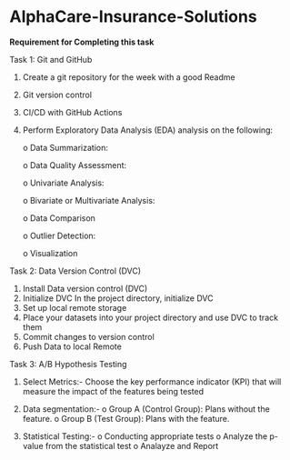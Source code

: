 # AlphaCare-Insurance-Solutions
**Requirement for Completing this task**

Task 1: Git and GitHub

  1. Create a git repository for the week with a good Readme
  2. Git version control
  3. CI/CD with GitHub Actions
  4. Perform Exploratory Data Analysis (EDA) analysis on the following:
     
      o	 Data Summarization:
          
      o	Data Quality Assessment:
         
      o	Univariate Analysis:

      o	Bivariate or Multivariate Analysis:

      o	Data Comparison
     
      o	Outlier Detection:

      o	Visualization

Task 2: Data Version Control (DVC)

  1. Install Data version control (DVC)
  2. Initialize DVC In the project directory, initialize DVC
  3. Set up local remote storage
  4. Place your datasets into your project directory and use DVC to track them
  5. Commit changes to version control
  6. Push Data to local Remote

Task 3: A/B Hypothesis Testing

  1. Select Metrics:- Choose the key performance indicator (KPI) that will measure the impact of the features being tested
  2. Data segmentation:-
        o Group A (Control Group): Plans without the feature.
        o Group B (Test Group): Plans with the feature.

  3. Statistical Testing:-
        o Conducting appropriate tests
        o Analyze the p-value from the statistical test
        o Analayze and Report
